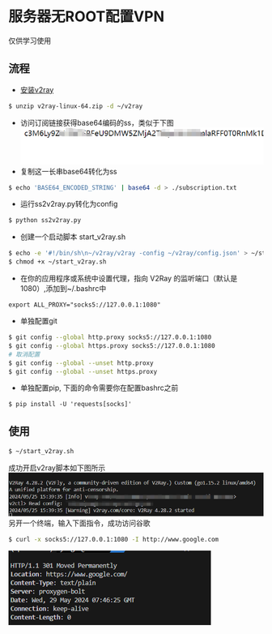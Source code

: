 # 服务器无ROOT配置VPN
仅供学习使用
## 流程
- [安装v2ray](https://github.com/v2ray/v2ray-core)
```bash
$ unzip v2ray-linux-64.zip -d ~/v2ray
```
- 访问订阅链接获得base64编码的ss，类似于下图
![](./assets/base64.png)
- 复制这一长串base64转化为ss
```bash
$ echo 'BASE64_ENCODED_STRING' | base64 -d > ./subscription.txt
```
- 运行ss2v2ray.py转化为config
```bash
$ python ss2v2ray.py
```
- 创建一个启动脚本 start_v2ray.sh
```bash 
$ echo -e '#!/bin/sh\n~/v2ray/v2ray -config ~/v2ray/config.json' > ~/start_v2ray.sh
$ chmod +x ~/start_v2ray.sh
```
- 在你的应用程序或系统中设置代理，指向 V2Ray 的监听端口（默认是 1080）,添加到~/.bashrc中
```bashrc
export ALL_PROXY="socks5://127.0.0.1:1080"
```
- 单独配置git 
```bash
$ git config --global http.proxy socks5://127.0.0.1:1080
$ git config --global https.proxy socks5://127.0.0.1:1080
# 取消配置
$ git config --global --unset http.proxy 
$ git config --global --unset https.proxy
```
- 单独配置pip, 下面的命令需要你在配置bashrc之前
```
$ pip install -U 'requests[socks]'
```
## 使用
```bash 
$ ~/start_v2ray.sh
```
成功开启v2ray脚本如下图所示
![](./assets/success.png)
另开一个终端，输入下面指令，成功访问谷歌
```bash
$ curl -x socks5://127.0.0.1:1080 -I http://www.google.com
```
![](./assets/succ_google.png)

